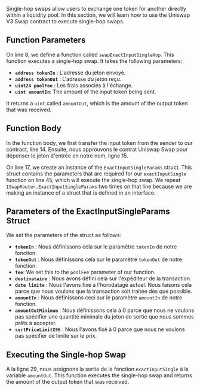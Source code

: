 Single-hop swaps allow users to exchange one token for another directly within a liquidity pool. In this section, we will learn how to use the Uniswap V3 Swap contract to execute single-hop swaps.

## Function Parameters

On line 8, we define a function called `swapExactInputSingleHop`. This function executes a single-hop swap. It takes the following parameters:

- **`address tokenIn`** : L'adresse du jeton envoyé.
- **`address tokenOut`** : L'adresse du jeton reçu.
- **`uint24 poolFee`** : Les frais associés à l'échange.
- **`uint amountIn`**: The amount of the input token being sent.

It returns a `uint` called `amountOut`, which is the amount of the output token that was received.

## Function Body

In the function body, we first transfer the input token from the sender to our contract, line 14.
Ensuite, nous approuvons le contrat Uniswap Swap pour dépenser le jeton d'entrée en notre nom, ligne 15.

On line 17, we create an instance of the `ExactInputSingleParams` struct. This struct contains the parameters that are required for our `exactInputSingle` function on line 45, which will execute the single-hop swap. We repeat `ISwapRouter.ExactInputSingleParams` two times on that line because we are making an instance of a struct that is defined in an interface.

## Parameters of the ExactInputSingleParams Struct

We set the parameters of the struct as follows:

- **`tokenIn`** : Nous définissons cela sur le paramètre `tokenIn` de notre fonction.
- **`tokenOut`** : Nous définissons cela sur le paramètre `tokenOut` de notre fonction.
- **`fee`**: We set this to the `poolFee` parameter of our function.
- **`destinataire`** : Nous avons défini cela sur l'expéditeur de la transaction.
- **`date limite`** : Nous l'avons fixé à l'horodatage actuel. Nous faisons cela parce que nous voulons que la transaction soit traitée dès que possible.
- **`amountIn`** : Nous définissons ceci sur le paramètre `amountIn` de notre fonction.
- **`amountOutMinimum`** : Nous définissons cela à 0 parce que nous ne voulons pas spécifier une quantité minimale du jeton de sortie que nous sommes prêts à accepter.
- **`sqrtPriceLimitX96`** : Nous l'avons fixé à 0 parce que nous ne voulons pas spécifier de limite sur le prix.

## Executing the Single-hop Swap

À la ligne 29, nous assignons la sortie de la fonction `exactInputSingle` à la variable `amountOut`. This function executes the single-hop swap and returns the amount of the output token that was received.